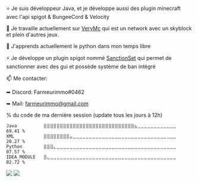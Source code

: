⭐ Je suis développeur Java, et je développe aussi des plugin minecraft avec l'api spigot & BungeeCord & Velocity

🔭 Je travaille actuellement sur [VeryMc](https://discord.gg/7V562qf27r) qui est un network avec un skyblock et plein d'autres jeux.
   
 
🌱 J'apprends actuellement le python dans mon temps libre
 

⚡ Je développe un plugin spigot nommé [SanctionSet](https://www.spigotmc.org/resources/sanctionset.89580/) qui permet de sanctionner avec des gui et possède système de ban intégré
   
📫 Me contacter:
 
   ➥ Discord: Farmeurimmo#0462
   
   ➥ Mail: farmeurimmo@gmail.com
   
% du code de ma dernière session (update tous les jours à 12h)
<!--START_SECTION:waka-->
```text
Java          ⣿⣿⣿⣿⣿⣿⣿⣿⣿⣿⣿⣿⣿⣿⣿⣿⣿⣿⣿⣿⣿⣿⣿⣿⣿⣿⣿⣿⣦⣀⣀⣀⣀⣀⣀⣀⣀⣀⣀⣀⣀   69.41 % 
XML           ⣿⣿⣿⣿⣿⣿⣿⣿⣤⣀⣀⣀⣀⣀⣀⣀⣀⣀⣀⣀⣀⣀⣀⣀⣀⣀⣀⣀⣀⣀⣀⣀⣀⣀⣀⣀⣀⣀⣀⣀⣀   20.27 % 
Python        ⣿⣿⣿⣄⣀⣀⣀⣀⣀⣀⣀⣀⣀⣀⣀⣀⣀⣀⣀⣀⣀⣀⣀⣀⣀⣀⣀⣀⣀⣀⣀⣀⣀⣀⣀⣀⣀⣀⣀⣀⣀   07.57 % 
IDEA_MODULE   ⣿⣄⣀⣀⣀⣀⣀⣀⣀⣀⣀⣀⣀⣀⣀⣀⣀⣀⣀⣀⣀⣀⣀⣀⣀⣀⣀⣀⣀⣀⣀⣀⣀⣀⣀⣀⣀⣀⣀⣀⣀   02.72 % 
```
<!--END_SECTION:waka-->

<img src="https://github-readme-stats.vercel.app/api?username=Farmeurimmo&show_icons=true&theme=radical"/>
<img src="https://github-readme-stats.vercel.app/api/wakatime?username=Farmeurimmo"(https://github.com/anuraghazra/github-readme-stats)/>

